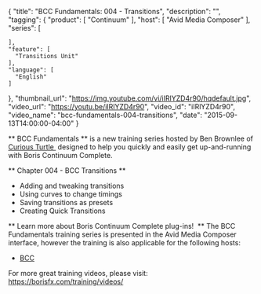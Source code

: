 {
  "title": "BCC Fundamentals: 004 - Transitions",
  "description": "",
  "tagging": {
    "product": [
      "Continuum"
    ],
    "host": [
      "Avid Media Composer"
    ],
    "series": [

    ],
    "feature": [
      "Transitions Unit"
    ],
    "language": [
      "English"
    ]
  },
  "thumbnail_url": "https://img.youtube.com/vi/iIRlYZD4r90/hqdefault.jpg",
  "video_url": "https://youtu.be/iIRlYZD4r90",
  "video_id": "iIRlYZD4r90",
  "video_name": "bcc-fundamentals-004-transitions",
  "date": "2015-09-13T14:00:00-04:00"
}

** BCC Fundamentals ** is a new training series hosted by Ben Brownlee of  [ Curious Turtle ](http://www.curiousturtle.com/)  designed to help you quickly and easily get up-and-running with Boris Continuum Complete. 

** Chapter 004 - BCC Transitions **

  * Adding and tweaking transitions
  * Using curves to change timings
  * Saving transitions as presets
  * Creating Quick Transitions

** Learn more about Boris Continuum Complete plug-ins!  ** The BCC Fundamentals training series is presented in the Avid Media Composer interface, however the training is also applicable for the following hosts:

  * [ BCC ](/products/continuum/)

For more great training videos, please visit:  [ https://borisfx.com/training/videos/ ](/training/videos/)




